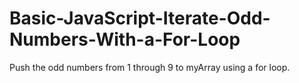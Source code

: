 # Basic-JavaScript-Iterate-Odd-Numbers-With-a-For-Loop
Push the odd numbers from 1 through 9 to myArray using a for loop.
